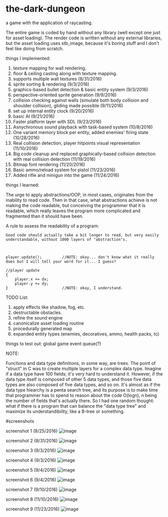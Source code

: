 # the-dark-dungeon
a game with the application of raycasting.

The entire game is coded by hand without any library (well except one just for asset loading). The render code is written without any external libraries, but the asset loading uses stb_image, because it's boring stuff and I don't feel like doing from scratch. 

things I implemented:
 1. texture mapping for wall rendering. 
 2. floor & ceiling casting along with texture mapping.
 3. supports multiple wall textures (8/31/2016)
 4. sprite sorting & rendering (9/3/2016)
 5. graphics-based bullet detection & basic entity system (9/3/2016)
 6. perspective-oriented sprite generation (9/9/2016)
 7. collision checking against walls (simulate both body collision and shoulder collision), gliding made possible (9/11/2016)
 8. set up internal entity clock (9/20/2016)
 9. basic AI (9/21/2016)
 10. Faster platform layer with SDL (9/23/2016)
 11. Asnychronous sound playback with task-based system (10/8/2016)
 12. One variant memory block per entity, added enemies' firing state (10/28/2016)
 13. Real collision detection, player hitpoints visual representation (11/10/2016)
 14. Big code cleanup and replaced graphically-based collision detection with real collision detection (11/19/2016)
 15. Bitmap font rendering (11/20/2016)
 16. Basic ammo/reload system for pistol (11/23/2016)
 17. Added rifle and minigun into the game (11/24/2016)

things I learned:

  The urge to apply abstractions/OOP, in most cases, originates from the inability to read code. Then in that case, what abstractions achieve is not making the code readable, but conceiving the programmer that it is readable, which really leaves the program more complicated and fragmented than it should have been. 

  A rule to assess the readability of a program:
    
    Good code should actually take a bit longer to read, but very easily understandable, without 1000 layers of "abstraction"s. 
    
    
    
    player.update();         //NOTE: okay... don't know what it really does but I will tell your word for it... I guess?
    
    //player update
    {
        player.x += dx;
        player.y += dy;
    }                        //NOTE: okay, I understand. 
 
TODO List: 
 1. apply effects like shadow, fog, etc. 
 2. destructable obstacles. 
 3. refine the sound engine 
 4. canonicalize asset loading routine
 5. procedurally generated map
 6. expanded entity types (enemies, decoratives, ammo, health packs, tc)
 
things to test out: global game event queue(?)
 
NOTE:
 
 Functions and data type definitions, in some way, are trees. The point of "struct" in C was to create multiple layers for a complex data type. Imagine if a data type have 100 fields; it's very hard to understand it. However, if the data type itself is composed of other 5 data types, and those five data types are also composed of five data types, and so on. It's almost as if the data type hiearchy is a penta search tree, and its purpose is to make time that programmer has to spend to reason about the code O(logn), n being the number of fields that's actually there. So I had one random thought: what if there is a program that can balance the "data type tree" and maximize its understandibility, like a B-tree or something. 

#screenshots

 screenshot 1 (8/25/2016) 
![image](https://cloud.githubusercontent.com/assets/16845654/17989412/e3b28ef6-6ae1-11e6-8c19-44c8a2f1dd0e.png)

 screenshot 2 (8/31/2016)
![image](https://cloud.githubusercontent.com/assets/16845654/18156915/dc756310-6fce-11e6-9cf2-fa83e0385250.png)

 screenshot 3 (9/3/2016)
![image](https://cloud.githubusercontent.com/assets/16845654/18228426/77800290-7202-11e6-807d-63ed5401eb38.png)

 screenshot 4 (9/3/2016)
![image](https://cloud.githubusercontent.com/assets/16845654/18229402/494355e6-722d-11e6-9a59-25f2fd9712a1.png)

 screenshot 5 (9/4/2016)
![image](https://cloud.githubusercontent.com/assets/16845654/18237184/50d07c56-72e3-11e6-9a7c-7d94bdc4c2e4.png)
 
 screenshot 6 (9/4/2016)
![image](https://cloud.githubusercontent.com/assets/16845654/18238928/53187fbe-72f6-11e6-820b-8b0a7e1b3a96.png)

 screenshot 7 (9/10/2016)
![image](https://cloud.githubusercontent.com/assets/16845654/18414551/8ea1fe62-7782-11e6-9fbd-174f868bc1f5.png)

 screenshot 8 (11/10/2016)
![image](https://cloud.githubusercontent.com/assets/16845654/20205660/72523014-a78f-11e6-8367-f26a653b72d2.png)

 screenshot 9 (11/23/2016)
![image](https://cloud.githubusercontent.com/assets/16845654/20609341/1aa08602-b240-11e6-87e7-60f83c34d885.png)
